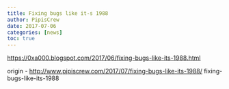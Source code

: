 ```yaml
---
title: Fixing bugs like it-s 1988
author: PipisCrew
date: 2017-07-06
categories: [news]
toc: true
---
```


https://0xa000.blogspot.com/2017/06/fixing-bugs-like-its-1988.html

origin - http://www.pipiscrew.com/2017/07/fixing-bugs-like-its-1988/ fixing-bugs-like-its-1988